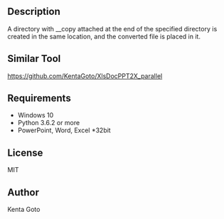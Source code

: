 ## Description  
A directory with __copy attached at the end of the specified directory is created in the same location, and the converted file is placed in it.  

## Similar Tool
https://github.com/KentaGoto/XlsDocPPT2X_parallel

## Requirements  
- Windows 10  
- Python 3.6.2 or more  
- PowerPoint, Word, Excel \*32bit

## License
MIT

## Author  
Kenta Goto
